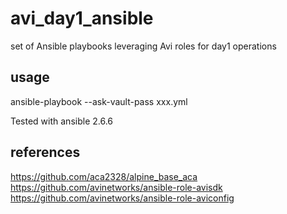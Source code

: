 # avi_day1_ansible
 set of Ansible playbooks leveraging Avi roles for day1 operations
## usage
ansible-playbook --ask-vault-pass xxx.yml

Tested with ansible 2.6.6
## references
https://github.com/aca2328/alpine_base_aca
https://github.com/avinetworks/ansible-role-avisdk
https://github.com/avinetworks/ansible-role-aviconfig
